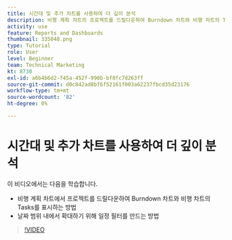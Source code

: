 ```yaml
---
title: 시간대 및 추가 차트를 사용하여 더 깊이 분석
description: 비행 계획 차트의 프로젝트를 드릴다운하여 Burndown 차트와 비행 차트의 Tasks가 나타나도록 하는 방법을 알아봅니다. [!DNL  Workfront].
activity: use
feature: Reports and Dashboards
thumbnail: 335048.png
type: Tutorial
role: User
level: Beginner
team: Technical Marketing
kt: 8730
exl-id: a6b4b6d2-f45a-452f-990b-bf8fc7d263ff
source-git-commit: d0c842ad8bf6f52161f003a62237fbcd35d23176
workflow-type: tm+mt
source-wordcount: '82'
ht-degree: 0%

---
```


# 시간대 및 추가 차트를 사용하여 더 깊이 분석

이 비디오에서는 다음을 학습합니다.

* 비행 계획 차트에서 프로젝트를 드릴다운하여 Burndown 차트와 비행 차트의 Tasks를 표시하는 방법
* 날짜 범위 내에서 확대하기 위해 일정 필터를 만드는 방법

>[!VIDEO](https://video.tv.adobe.com/v/335048/?quality=12)
